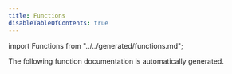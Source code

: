 ```yaml
---
title: Functions
disableTableOfContents: true
---
```


import Functions from "../../generated/functions.md";

The following function documentation is automatically generated.

<Functions />